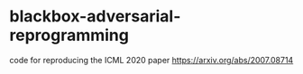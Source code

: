 # blackbox-adversarial-reprogramming
code for reproducing the ICML 2020 paper https://arxiv.org/abs/2007.08714
